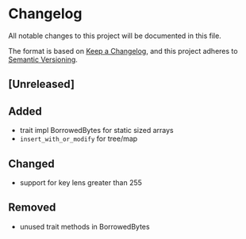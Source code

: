 # Changelog

All notable changes to this project will be documented in this file.

The format is based on [Keep a Changelog](https://keepachangelog.com/en/1.0.0/),
and this project adheres to [Semantic Versioning](https://semver.org/spec/v2.0.0.html).

## [Unreleased]

## Added

- trait impl BorrowedBytes for static sized arrays
- `insert_with_or_modify` for tree/map

## Changed

- support for key lens greater than 255

## Removed

- unused trait methods in BorrowedBytes
